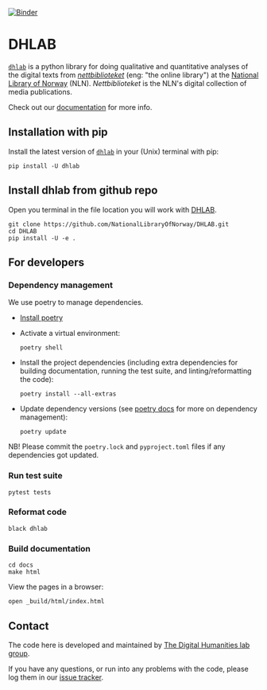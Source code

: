 [![Binder](https://mybinder.org/badge_logo.svg)](https://mybinder.org/v2/gh/NationalLibraryOfNorway/digital_tekstanalyse/HEAD)
# DHLAB

<!-- start dhlab-intro -->

 [`dhlab`](https://pypi.org/project/dhlab/) is a python library for doing qualitative and quantitative analyses of the digital texts from [*nettbiblioteket*](https://www.nb.no/search) (eng: "the online library") at the [National Library of Norway](https://www.nb.no/) (NLN). *Nettbiblioteket* is the NLN's digital collection of media publications.

<!-- end dhlab-intro -->

Check out our [documentation](https://dhlab.readthedocs.io/en/latest/) for more info.

## Installation with pip

Install the latest version of [`dhlab`](https://pypi.org/project/dhlab/) in your (Unix) terminal with pip:

```shell
pip install -U dhlab
```

## Install dhlab from github repo

Open you terminal in the file location you will work with [DHLAB](https://github.com/NationalLibraryOfNorway/DHLAB).

``` shell
git clone https://github.com/NationalLibraryOfNorway/DHLAB.git
cd DHLAB
pip install -U -e .
```

## For developers

### Dependency management
We use poetry to manage dependencies.

- [Install poetry](https://python-poetry.org/docs/#installation)
- Activate a virtual environment:

    ```shell
    poetry shell
    ```

- Install the project dependencies (including extra dependencies for building documentation, running the test suite, and linting/reformatting the code):

    ```shell
    poetry install --all-extras
    ```

- Update dependency versions (see [poetry docs](https://python-poetry.org/docs/managing-dependencies/#dependency-groups) for more on dependency management):

    ```shell
    poetry update
    ```

NB! Please commit the `poetry.lock` and `pyproject.toml` files if any dependencies got updated.

### Run test suite

```shell
pytest tests
```

### Reformat code

```shell
black dhlab
```

### Build documentation

```shell
cd docs
make html
```

View the pages in a browser:

```shell
open _build/html/index.html
```

## Contact
<!-- start contact-info -->
The code here is developed and maintained by [The Digital Humanities lab group](https://www.nb.no/dh-lab/).

If you have any questions, or run into any problems with the code, please log them in our [issue
tracker](https://github.com/NationalLibraryOfNorway/DHLAB/issues).
<!-- end contact-info -->
